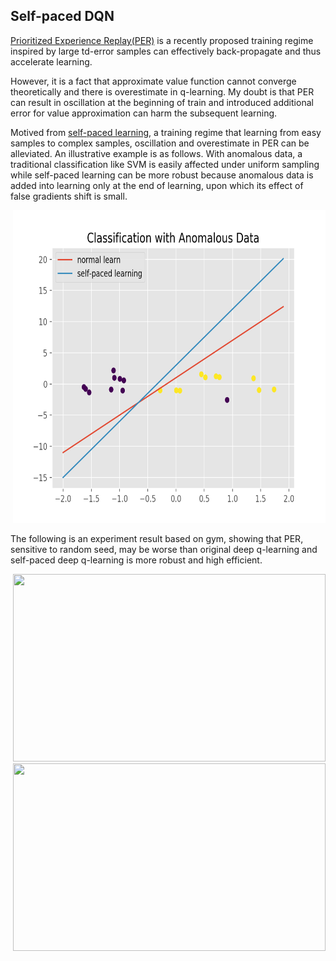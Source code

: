 ## Self-paced DQN

[Prioritized Experience Replay(PER)](https://arxiv.org/abs/1511.05952) is a recently proposed training regime inspired by large td-error samples can effectively back-propagate and thus accelerate learning.

However, it is a fact that approximate value function cannot converge theoretically and there is overestimate in q-learning. My doubt is that PER can result in oscillation at the beginning of train and introduced additional error for value approximation can harm the subsequent learning.

Motived from [self-paced learning](https://papers.nips.cc/paper/5568-self-paced-learning-with-diversity), a training regime that learning from easy samples to complex samples, oscillation and overestimate in PER can be alleviated. An illustrative example is as follows. With anomalous data, a traditional classification like SVM is easily affected under uniform sampling while self-paced learning can be more robust because anomalous data is added into learning only at the end of learning, upon which its effect of false gradients shift is small.


<div align="center">
  <img src="https://github.com/liziniu/Reinforcement-Learning/blob/master/lunarlander/pic/example.png" height="500" width="500">
</div>


The following is an experiment result based on gym, showing that PER, sensitive to random seed, may be worse than original deep q-learning and self-paced deep q-learning is more robust and high efficient.

<div align="center">
  <img src="https://github.com/liziniu/reinforcement_learning/blob/master/lunarlander/pic/6431523955071_.pic_hd.png" height="300" width="500">
</div>

<div align="center">
  <img src="https://github.com/liziniu/reinforcement_learning/blob/master/lunarlander/pic/Figure_1.png" height="300" width="500">
</div>
